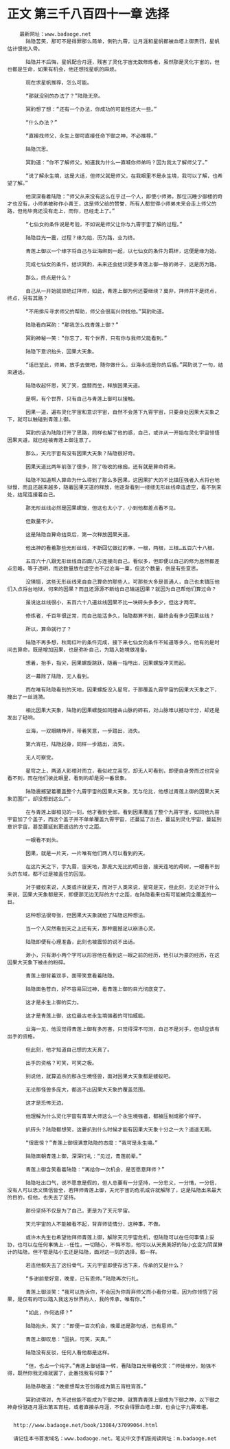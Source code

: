 # 正文 第三千八百四十一章 选择
        最新网址：www.badaoge.net
          陆隐苦笑，那可不是得罪那么简单，倒钓九霄，让月涯和星帆都被血塔上御责罚，星帆估计恨他入骨。
      
          陆隐并不后悔，星帆配合月涯，残害了灵化宇宙无数修炼者，虽然那是灵化宇宙的，但也都是生命，如果有机会，他还想找星帆的麻烦。
      
          现在求星帆推荐，怎么可能。
      
          “那就没别的办法了？”陆隐无奈。
      
          冥酌想了想：“还有一个办法，你成功的可能性还大一些。”
      
          “什么办法？”
      
          “直接找师父，永生上御可直接任命下御之神，不必推荐。”
      
          陆隐沉思。
      
          冥酌道：“你不了解师父，知道我为什么一直喊你师弟吗？因为我太了解师父了。”
      
          “说了解永生境，这是大话，但师父就是师父，在我眼里不是永生境，我可以了解，也希望了解。”
      
          他深深看着陆隐：“师父从来没有这么在乎过一个人，即便小师弟，那位沉睡少御楼的奇才也没有，小师弟被称作小青王，这是师父给的赞誉，所有人都觉得小师弟未来会走上师父的路，但他毕竟还没有走上，而你，已经走上了。”
      
          “七仙女的条件说是考验，不如说是师父让你与九霄宇宙了解的过程。”
      
          陆隐目光一震，过程？缘为始，历为路，业为终。
      
          青莲上御以一个缘字将自己与业海绑到一起，以七仙女的条件为羁绊，这便是缘为始。
      
          完成七仙女的条件，结识冥酌，未来还会结识更多青莲上御一脉的弟子，这是历为路。
      
          那么，终点是什么？
      
          自己从一开始就拒绝过拜师，如此，青莲上御为何还要继续？莫非，拜师并不是终点，终点，另有其路？
      
          “不用排斥寻求师父的帮助，师父会很高兴你找他。”冥酌劝道。
      
          陆隐看向冥酌：“那我怎么找青莲上御？”
      
          冥酌神秘一笑：“你忘了，有个世界，只有你与我师父能看到。”
      
          陆隐下意识抬头，因果大天象。
      
          “话已至此，师弟，放手去做吧，随你做什么，业海永远是你的后盾。”冥酌说了一句，结束通话。
      
          陆隐收起怀思，笑了笑，盘膝而坐，释放因果天道。
      
          是啊，有个世界，只有自己与青莲上御可以接触。
      
          因果一道，遍布灵化宇宙和意识宇宙，自然不会落下九霄宇宙，只要身处因果大天象之下，就可以触碰到青莲上御。
      
          冥酌的话为陆隐打开了思路，同样也解了他的惑，自己，或许从一开始在灵化宇宙领悟因果天道，就已经被青莲上御注意了。
      
          那么，天元宇宙有没有因果大天象？陆隐很好奇。
      
          因果天道比两年前涨了很多，除了吸收的缘痂，还有就是算命得来。
      
          陆隐不知道帮人算命为什么得到了那么多因果，这因果扩大的不比镇压强者入点将台地狱慢，而且还越来越多，随着因果天道的释放，他逐渐看到一缕缕无形丝线牵连虚空，看不到来处，结尾连接着自己。
      
          那无形丝线必然是因果螺旋，但这也太小了，小到他都差点看不见。
      
          但数量不少。
      
          这是陆隐自算命结束后，第一次释放因果天道。
      
          他出神的看着那些无形丝线，不断回忆做过的事，一根，两根，三根…五百六十八根。
      
          五百六十八跟无形丝线自四面八方连接向自己，看似多，但即便以自己的修为居然都差点忽略，等于透明，而这数量放在虚空也不过沧海一粟，但这个数量，倒是有些意思。
      
          没猜错，这些无形丝线来自自己算命的那些人，可那些大多是普通人，自己也未镇压他们入点将台地狱，何来的因果？而且还源源不断给自己输送因果？就因为自己帮他们算过命？
      
          虽说这丝线很小，五百六十八道丝线因果不比一块砖头多多少，但这才两年。
      
          修炼者，千百年很正常，而自己能活多久，陆隐都算不到，最终会有多少因果丝线？
      
          所以，算命就行了？
      
          陆隐不再多想，秋南红叶的条件完成，接下来七仙女的条件不知道等多久，他有的是时间去算命，既是增加因果，也是弥补自己，为踏入始境做准备。
      
          想着，抬手，指尖，因果螺旋跳跃，随着一指甩出，因果螺旋冲天而起。
      
          这一幕除了陆隐，无人看到。
      
          而在唯有陆隐看到的天地，因果螺旋没入星穹，于那覆盖九霄宇宙的因果大天象之下，撞出了一丝涟漪。
      
          相比因果大天象，陆隐的因果螺旋如同撞击山脉的碎石，对山脉难以撼动半分，却还是发出了轻响。
      
          业海，一双眼睛睁开，带着笑意，一步踏出，消失。
      
          第六宵柱，陆隐起身，同样一步踏出，消失。
      
          无人可察觉。
      
          星穹之上，两道人影相对而立，看似屹立高空，却无人可看到，即便自身旁而过也完全看不到，而在他们彼此眼里，看到的却是另一番景象。
      
          陆隐震撼望着覆盖整个九霄宇宙的因果大天象，无与伦比，他想过青莲上御的因果大天象范围广，却没想到这么广。
      
          在与青莲上御相见的一刻，他才看到全部，看到因果覆盖了整个九霄宇宙，如同给九霄宇宙加了个盖子，而这个盖子并不单单覆盖九霄宇宙，还蔓延了出去，蔓延到灵化宇宙，蔓延到意识宇宙，甚至蔓延到更遥远的方寸之距。
      
          一眼看不到头。
      
          因果，就是一片天，一片唯有他们两人可以看到的天。
      
          在这片天之下，宇九霄，宙天地，那庞大无比的明日兽，接天连地的母树，一眼看不到头的东域，都不过是被盖住的囚笼。
      
          对于蝼蚁来说，人类或许就是天，而对于人类来说，星穹是天，但此刻，无论对于什么来说，因果大天象都是天，即便那无边无际的方寸之距，在陆隐看来也有可能被完全覆盖的一日。
      
          这种想法很夸张，但因果大天象就给了陆隐这种想法。
      
          当一个人突然看到天之上还有天，那种震撼足以崩溃心灵。
      
          陆隐即便有心理准备，此刻也被震惊的说不出话。
      
          渺小，只有渺小两个字可以形容他在看到这一眼之前的经历，他引以为豪的经历，在这因果大天象下被击的粉碎。
      
          青莲上御背着双手，面带笑意看着陆隐。
      
          陆隐面色苍白，好不容易回过神，看青莲上御的目光彻底变了。
      
          这才是永生上御的实力。
      
          这才是青莲上御，这位最古老永生境强者的可怕威能。
      
          业海一见，他没觉得青莲上御有多厉害，只觉得深不可测，自己不是对手，但却应该有出手的资格。
      
          但此刻，他才知道自己想的太天真了。
      
          出手的资格？可笑，可笑之极。
      
          别说他，就算追杀的那永生境怪兽，面对因果大天象都是蝼蚁吧。
      
          无论那怪兽多庞大，都逃不出因果大天象的覆盖范围。
      
          这才是恐怖无边。
      
          他理解为什么灵化宇宙有青草大师这么一个永生境强者，都被压制成那个样子。
      
          扒砖头？陆隐都想笑，这要扒到什么时候才能有因果大天象十分之一大？遥遥无期。
      
          “很震惊？”青莲上御很满意陆隐的态度：“我可是永生境。”
      
          陆隐面朝青莲上御，深深行礼：“见过，青莲前辈。”
      
          青莲上御含笑看着陆隐：“再给你一次机会，是否愿意拜师？”
      
          陆隐吐出口气，说不愿意是假的，但人总要有一分坚持，一分忠义，一分情，一分信，没有人可以忠义情信皆全，若拜师青莲上御，天元宇宙的危机或许就解除了，这是陆隐出来最大的目的，但他，也失去了坚持。
      
          那份坚持不仅是为了自己，更是为了天元宇宙。
      
          天元宇宙的人不能被看不起，背弃师徒情分，这种事，不做。
      
          或许木先生也希望他拜师青莲上御，解除天元宇宙危机，但陆隐可以在任何事情上妥协，也可以在任何事情上--任性，一切随心，不悔不怨，他可以从天真美好的陆小玄变为阴谋算计的陆隐，但不管是陆小玄还是陆隐，面对这一刻的选择，都一样。
      
          若连他都失去了这份骨气，天元宇宙即便存活下来，传承的又是什么？
      
          “多谢前辈好意，晚辈，已有恩师。”陆隐再次行礼。
      
          青莲上御淡笑：“我可以告诉你，不会因为你背弃师父而小看你分毫，因为你领悟了因果，是仅有的可以踏入我这方世界的人，我的传承，唯有你。”
      
          “如此，作何选择？”
      
          陆隐抬头，笑了：“即便一百次机会，晚辈还是那句话，已有恩师。”
      
          青莲上御叹息：“固执，可笑，天真。”
      
          陆隐没有反驳，任何人看他都是这样。
      
          “但，也占一个纯字。”青莲上御话锋一转，看陆隐目光带着欣赏：“师徒缘分，勉强不得，既然你我无缘就罢了，此番找我有何事？”
      
          陆隐恭敬道：“晚辈想帮太苍剑尊成为第五宵柱宵首。”
      
          冥酌说得对，先不说他能不能成为下御之神，就算靠青莲上御成为下御之神，以下御之神身份驱逐月涯出第五宵柱，或者直接杀月涯，不仅会得罪血塔上御，也会让宇九霄难堪。
      
      
      http://www.badaoge.net/book/13084/37099064.html
      
      请记住本书首发域名：www.badaoge.net。笔尖中文手机版阅读网址：m.badaoge.net
